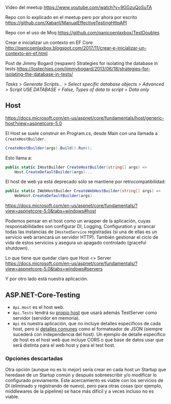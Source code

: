 Vídeo del meetup
https://www.youtube.com/watch?v=9GGzuQoSuTA 

Repo con lo explicado en el meetup pero por ahora por escrito
https://github.com/Xabaril/ManualEffectiveTestingHttpAPI 

Repo con el uso de Moq
https://github.com/panicoenlaxbox/TestDoubles

Crear e inicializar un contexto en EF Core
http://panicoenlaxbox.blogspot.com/2017/11/crear-e-inicializar-un-contexto-en-ef.html

Post de Jimmy Bogard (respawn)
Strategies for isolating the database in tests
https://lostechies.com/jimmybogard/2013/06/18/strategies-for-isolating-the-database-in-tests/

_Tasks > Generate Scripts... > Select specific database objects > Advanced > Script USE DATABASE = False, Types of data to script  = Data only_

## Host

https://docs.microsoft.com/en-us/aspnet/core/fundamentals/host/generic-host?view=aspnetcore-5.0

El Host se suele construir en Program.cs, desde Main con una llamada a `CreateHostBuilder`.
```csharp
CreateHostBuilder(args).Build().Run();
``` 

Esto llama a:

```csharp
public static IHostBuilder CreateHostBuilder(string[] args) =>
	Host.CreateDefaultBuilder(args)...
```

El host de web ya está deprecado sólo se mantiene por retrocompatibilidad:

```csharp
public static IWebHostBuilder CreateWebHostBuilder(string[] args) =>
	WebHost.CreateDefaultBuilder(args)
```

https://docs.microsoft.com/en-us/aspnet/core/fundamentals/?view=aspnetcore-5.0&tabs=windows#host

Podemos pensar en el host como un wrapper de la aplicación, cuyas responsabilidades son configurar DI, Logging, Configuration y arrancar todas las instancias de `IHostedService` registradas (si una de ellas es un servicio web arrancará un servidor HTTP). También gestionar el ciclo de vida de estos servicios y asegura un apagado controlado (graceful shutdown).

Lo que tiene que quedar claro que Host <> Server https://docs.microsoft.com/en-us/aspnet/core/fundamentals/?view=aspnetcore-5.0&tabs=windows#servers

Y por otro lado está nuestra aplicación.

## ASP.NET-Core-Testing

- `Api.Host` es el host web.
- `Api.Tests` tendrá su [propio host](https://github.com/panicoenlaxbox/ASP.NET-Core-Testing/blob/master/Api.Tests/Infrastructure/Fixtures/IntegrationFixtureBase.cs) que usará además TestServer como servidor (servidor en memoria).
- `Api` es nuestra aplicación, que no incluye detalles específicos de cada host, pero sí [detalles comunes](Api/ApiConfiguration.cs) como el formateador de JSON (siempre sucederá con independencia del host). Un ejemplo de detalle específico de host es el host web que incluye CORS o que base de datos usar que será distinta para el web host y para el test host.

### Opciones descartadas

Otra opción (aunque no es lo mejor) sería crear en cada host un Startup que heredase de un Startup común y después sobreescribir y/o modificar lo configurado previamente. Este acercamiento es viable con los servicios de DI (eliminado y registrando de nuevo), pero para otras cosas (por ejemplo, middlewares de la pipeline) se hace más díficil y a veces incluso no es viable.


